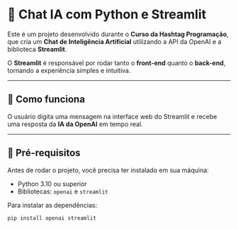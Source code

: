 # 🤖 Chat IA com Python e Streamlit  

Este é um projeto desenvolvido durante o **Curso da Hashtag Programação**, que cria um **Chat de Inteligência Artificial** utilizando a API da OpenAI e a biblioteca **Streamlit**.  

O **Streamlit** é responsável por rodar tanto o **front-end** quanto o **back-end**, tornando a experiência simples e intuitiva.  

---

## 🚀 Como funciona  

O usuário digita uma mensagem na interface web do Streamlit e recebe uma resposta da **IA da OpenAI** em tempo real.  

---

## 📌 Pré-requisitos  

Antes de rodar o projeto, você precisa ter instalado em sua máquina:  

- Python 3.10 ou superior  
- Bibliotecas: `openai` e `streamlit`  

Para instalar as dependências:  
```bash
pip install openai streamlit



 


